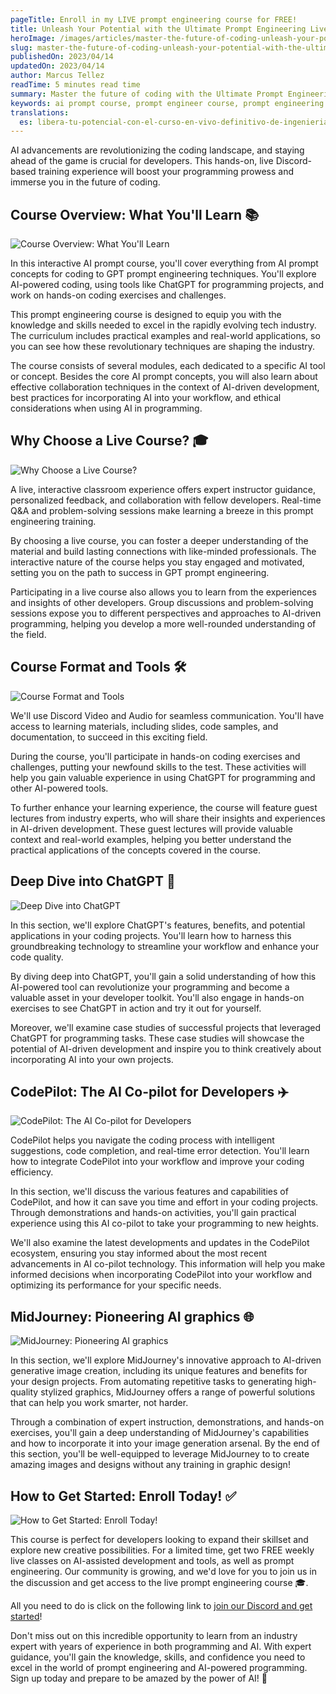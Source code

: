 ```yaml
---
pageTitle: Enroll in my LIVE prompt engineering course for FREE!
title: Unleash Your Potential with the Ultimate Prompt Engineering Live Course!
heroImage: /images/articles/master-the-future-of-coding-unleash-your-potential-with-the-ultimate-prompt-engineering-live-course/hero.png
slug: master-the-future-of-coding-unleash-your-potential-with-the-ultimate-prompt-engineering-live-course
publishedOn: 2023/04/14
updatedOn: 2023/04/14
author: Marcus Tellez
readTime: 5 minutes read time
summary: Master the future of coding with the Ultimate Prompt Engineering Live Course, an interactive, hands-on Discord-based training experience designed for developers looking to stay ahead in the rapidly evolving tech industry. Covering AI prompt concepts, GPT prompt engineering techniques, and powerful AI tools like ChatGPT, CodePilot, and MidJourney.
keywords: ai prompt course, prompt engineer course, prompt engineering course, prompt engineering training, gpt prompt engineering, using chatgpt for programming
translations:
  es: libera-tu-potencial-con-el-curso-en-vivo-definitivo-de-ingenieria-de-prompts
---
```


AI advancements are revolutionizing the coding landscape, and staying ahead of the game is crucial for developers. This hands-on, live Discord-based training experience will boost your programming prowess and immerse you in the future of coding.

## Course Overview: What You'll Learn 📚

![Course Overview: What You'll Learn](https://aipaired.com/images/articles/master-the-future-of-coding-unleash-your-potential-with-the-ultimate-prompt-engineering-live-course/course-overview-what-youll-learn.png)

In this interactive AI prompt course, you'll cover everything from AI prompt concepts for coding to GPT prompt engineering techniques. You'll explore AI-powered coding, using tools like ChatGPT for programming projects, and work on hands-on coding exercises and challenges.

This prompt engineering course is designed to equip you with the knowledge and skills needed to excel in the rapidly evolving tech industry. The curriculum includes practical examples and real-world applications, so you can see how these revolutionary techniques are shaping the industry.

The course consists of several modules, each dedicated to a specific AI tool or concept. Besides the core AI prompt concepts, you will also learn about effective collaboration techniques in the context of AI-driven development, best practices for incorporating AI into your workflow, and ethical considerations when using AI in programming.

## Why Choose a Live Course? 🎓

![Why Choose a Live Course?](https://aipaired.com/images/articles/master-the-future-of-coding-unleash-your-potential-with-the-ultimate-prompt-engineering-live-course/why-choose-a-live-course.png)

A live, interactive classroom experience offers expert instructor guidance, personalized feedback, and collaboration with fellow developers. Real-time Q&A and problem-solving sessions make learning a breeze in this prompt engineering training.

By choosing a live course, you can foster a deeper understanding of the material and build lasting connections with like-minded professionals. The interactive nature of the course helps you stay engaged and motivated, setting you on the path to success in GPT prompt engineering.

Participating in a live course also allows you to learn from the experiences and insights of other developers. Group discussions and problem-solving sessions expose you to different perspectives and approaches to AI-driven programming, helping you develop a more well-rounded understanding of the field.

## Course Format and Tools 🛠️

![Course Format and Tools](https://aipaired.com/images/articles/master-the-future-of-coding-unleash-your-potential-with-the-ultimate-prompt-engineering-live-course/course-format-and-tools.png)

We'll use Discord Video and Audio for seamless communication. You'll have access to learning materials, including slides, code samples, and documentation, to succeed in this exciting field.

During the course, you'll participate in hands-on coding exercises and challenges, putting your newfound skills to the test. These activities will help you gain valuable experience in using ChatGPT for programming and other AI-powered tools.

To further enhance your learning experience, the course will feature guest lectures from industry experts, who will share their insights and experiences in AI-driven development. These guest lectures will provide valuable context and real-world examples, helping you better understand the practical applications of the concepts covered in the course.

## Deep Dive into ChatGPT 🤖

![Deep Dive into ChatGPT](https://aipaired.com/images/articles/master-the-future-of-coding-unleash-your-potential-with-the-ultimate-prompt-engineering-live-course/deep-dive-into-chatgpt.png)

In this section, we'll explore ChatGPT's features, benefits, and potential applications in your coding projects. You'll learn how to harness this groundbreaking technology to streamline your workflow and enhance your code quality.

By diving deep into ChatGPT, you'll gain a solid understanding of how this AI-powered tool can revolutionize your programming and become a valuable asset in your developer toolkit. You'll also engage in hands-on exercises to see ChatGPT in action and try it out for yourself.

Moreover, we'll examine case studies of successful projects that leveraged ChatGPT for programming tasks. These case studies will showcase the potential of AI-driven development and inspire you to think creatively about incorporating AI into your own projects.

## CodePilot: The AI Co-pilot for Developers ✈️

![CodePilot: The AI Co-pilot for Developers](https://aipaired.com/images/articles/master-the-future-of-coding-unleash-your-potential-with-the-ultimate-prompt-engineering-live-course/codepilot-the-ai-co-pilot-for-developers.png)

CodePilot helps you navigate the coding process with intelligent suggestions, code completion, and real-time error detection. You'll learn how to integrate CodePilot into your workflow and improve your coding efficiency.

In this section, we'll discuss the various features and capabilities of CodePilot, and how it can save you time and effort in your coding projects. Through demonstrations and hands-on activities, you'll gain practical experience using this AI co-pilot to take your programming to new heights.

We'll also examine the latest developments and updates in the CodePilot ecosystem, ensuring you stay informed about the most recent advancements in AI co-pilot technology. This information will help you make informed decisions when incorporating CodePilot into your workflow and optimizing its performance for your specific needs.

## MidJourney: Pioneering AI graphics 🌐

![MidJourney: Pioneering AI graphics](https://aipaired.com/images/articles/master-the-future-of-coding-unleash-your-potential-with-the-ultimate-prompt-engineering-live-course/midjourney-pioneering-ai-solutions-for-developers.png)

In this section, we'll explore MidJourney's innovative approach to AI-driven generative image creation, including its unique features and benefits for your design projects. From automating repetitive tasks to generating high-quality stylized graphics, MidJourney offers a range of powerful solutions that can help you work smarter, not harder.

Through a combination of expert instruction, demonstrations, and hands-on exercises, you'll gain a deep understanding of MidJourney's capabilities and how to incorporate it into your image generation arsenal. By the end of this section, you'll be well-equipped to leverage MidJourney to to create amazing images and designs without any training in graphic design!

## How to Get Started: Enroll Today! ✅

![How to Get Started: Enroll Today!](https://aipaired.com/images/articles/master-the-future-of-coding-unleash-your-potential-with-the-ultimate-prompt-engineering-live-course/how-to-get-started-enroll-today.png)

This course is perfect for developers looking to expand their skillset and explore new creative possibilities. For a limited time, get two FREE weekly live classes on AI-assisted development and tools, as well as prompt engineering. Our community is growing, and we'd love for you to join us in the discussion and get access to the live prompt engineering course 🎓.

All you need to do is click on the following link to [join our Discord and get started](https://discord.gg/D9PdH96xe9)!

Don't miss out on this incredible opportunity to learn from an industry expert with years of experience in both programming and AI. With expert guidance, you'll gain the knowledge, skills, and confidence you need to excel in the world of prompt engineering and AI-powered programming. Sign up today and prepare to be amazed by the power of AI! 🌟
